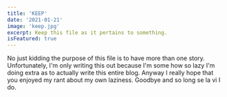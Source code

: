 ```yaml
---
title: 'KEEP'
date: '2021-01-21'
image: 'keep.jpg'
excerpt: Keep this file as it pertains to something.
isFeatured: true
---
```


No just kidding the purpose of this file is to have more than one story. Unfortunately, I'm only writing this out because I'm some how so lazy I'm doing extra as to actually write this entire blog. Anyway I really hope that you enjoyed my rant about my own laziness. Goodbye and so long se la vi I do.
